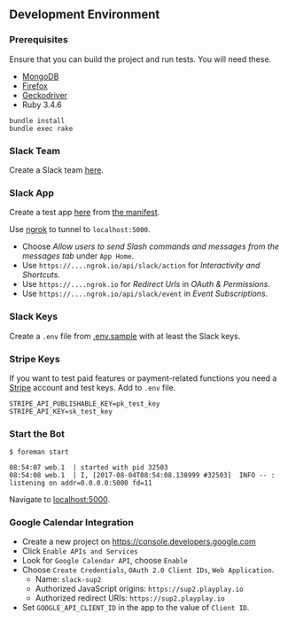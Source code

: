 ## Development Environment

### Prerequisites

Ensure that you can build the project and run tests. You will need these.

- [MongoDB](https://docs.mongodb.com/manual/installation/)
- [Firefox](https://www.mozilla.org/firefox/new/)
- [Geckodriver](https://github.com/mozilla/geckodriver)
- Ruby 3.4.6

```
bundle install
bundle exec rake
```

### Slack Team

Create a Slack team [here](https://slack.com/create).

### Slack App

Create a test app [here](https://api.slack.com/apps) from [the manifest](manifest.yml).

Use [ngrok](https://ngrok.com/) to tunnel to `localhost:5000`.

* Choose _Allow users to send Slash commands and messages from the messages tab_ under `App Home`.
* Use `https://....ngrok.io/api/slack/action` for _Interactivity and Shortcuts_.
* Use `https://....ngrok.io` for _Redirect Urls_ in _OAuth & Permissions_.
* Use `https://....ngrok.io/api/slack/event` in _Event Subscriptions_.

### Slack Keys

Create a `.env` file from [.env.sample](.env.sample) with at least the Slack keys.

### Stripe Keys

If you want to test paid features or payment-related functions you need a [Stripe](https://www.stripe.com) account and test keys. Add to `.env` file.

```
STRIPE_API_PUBLISHABLE_KEY=pk_test_key
STRIPE_API_KEY=sk_test_key
```

### Start the Bot

```
$ foreman start

08:54:07 web.1  | started with pid 32503
08:54:08 web.1  | I, [2017-08-04T08:54:08.138999 #32503]  INFO -- : listening on addr=0.0.0.0:5000 fd=11
```

Navigate to [localhost:5000](http://localhost:5000).

### Google Calendar Integration

* Create a new project on https://console.developers.google.com
* Click `Enable APIs and Services`
* Look for `Google Calendar API`, choose `Enable`
* Choose `Create Credentials`, `OAuth 2.0 Client IDs`, `Web Application`.
  * Name: `slack-sup2`
  * Authorized JavaScript origins: `https://sup2.playplay.io`
  * Authorized redirect URIs: `https://sup2.playplay.io`
* Set `GOOGLE_API_CLIENT_ID` in the app to the value of `Client ID`.
